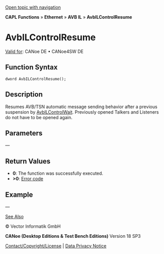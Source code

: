 [Open topic with navigation](../../../../../../CANoeDEFamily.htm#Topics/CAPLFunctions/IP/AVBIL/Functions/CAPLfunctionAvbILControlResume.md)

**CAPL Functions** » **Ethernet** » **AVB IL** » **AvbILControlResume**

# AvbILControlResume

[Valid for](../../../../Shared/FeatureAvailability.md): CANoe DE • CANoe4SW DE

## Function Syntax

```
dword AvbILControlResume();
```

## Description

Resumes AVB/TSN automatic message sending behavior after a previous suspension by [AvbILControlWait](CAPLfunctionAvbILControlWait.md). Previously opened Talkers and Listeners do not have to be opened again.

## Parameters

—

## Return Values

- **0**: The function was successfully executed.
- **>0**: [Error code](../CAPLfunctionsAVBILErrorCode.md)

## Example

—

[See Also](javascript:void(0);)

© Vector Informatik GmbH

**CANoe (Desktop Editions & Test Bench Editions)** Version 18 SP3

[Contact/Copyright/License](../../../../Shared/ContactCopyrightLicense.md) | [Data Privacy Notice](https://www.vector.com/int/en/company/get-info/privacy-policy/)
